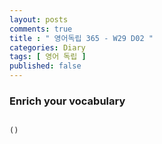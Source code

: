 ```yaml
---
layout: posts
comments: true
title : " 영어독립 365 - W29 D02 "
categories: Diary
tags: [ 영어 독립 ]
published: false
---
```


### Enrich your vocabulary

```text

()
```

